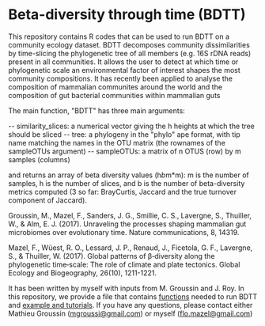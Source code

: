 # Beta-diversity through time (BDTT) 

This repository contains R codes that can be used to run BDTT on a community ecology dataset. BDTT decomposes community dissimilarities by time-slicing the phylogenetic tree of all members (e.g. 16S rDNA reads) present in all communities. It allows the user to detect at which time or phylogenetic scale an environmental factor of interest shapes the most community compositions. It has recently been applied to analyse the composition of mammalian communites around the world and the composition of gut bacterial communities within mammalian guts

The main function, "BDTT" has three main arguments: 

-- similarity_slices: a numerical vector giving the h heights at which the tree should be sliced
-- tree: a phylogeny in the "phylo" ape format, with tip name matching the names in the OTU matrix (the rownames of the sampleOTUs argument)
-- sampleOTUs: a matrix of n OTUS (row) by m samples (columns)

and returns an array of beta diversity values (h*b*m*m): m is the number of samples, h is the number of slices, and b is the number of beta-diversity metrics computed (3 so far: BrayCurtis, Jaccard and the true turnover component of Jaccard).   


Groussin, M., Mazel, F., Sanders, J. G., Smillie, C. S., Lavergne, S., Thuiller, W., & Alm, E. J. (2017). Unraveling the processes shaping mammalian gut microbiomes over evolutionary time. Nature communications, 8, 14319.

Mazel, F., Wüest, R. O., Lessard, J. P., Renaud, J., Ficetola, G. F., Lavergne, S., & Thuiller, W. (2017). Global patterns of β‐diversity along the phylogenetic time‐scale: The role of climate and plate tectonics. Global Ecology and Biogeography, 26(10), 1211-1221.

It has been written by myself with inputs from M. Groussin and J. Roy. In this repository, we provide a file that contains [functions](https://github.com/FloMazel/BDTT/blob/master/BDTT_functions.R) needed to run BDTT  and [example and tutorials](https://github.com/FloMazel/BDTT/blob/master/Tutorial_Examples.pdf). If you have any questions, please contact either Mathieu Groussin (mgroussi@gmail.com) or myself (flo.mazel@gmail.com)




